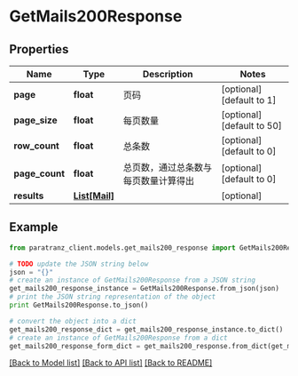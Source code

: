 # GetMails200Response


## Properties

Name | Type | Description | Notes
------------ | ------------- | ------------- | -------------
**page** | **float** | 页码 | [optional] [default to 1]
**page_size** | **float** | 每页数量 | [optional] [default to 50]
**row_count** | **float** | 总条数 | [optional] [default to 0]
**page_count** | **float** | 总页数，通过总条数与每页数量计算得出 | [optional] [default to 0]
**results** | [**List[Mail]**](Mail.md) |  | [optional] 

## Example

```python
from paratranz_client.models.get_mails200_response import GetMails200Response

# TODO update the JSON string below
json = "{}"
# create an instance of GetMails200Response from a JSON string
get_mails200_response_instance = GetMails200Response.from_json(json)
# print the JSON string representation of the object
print GetMails200Response.to_json()

# convert the object into a dict
get_mails200_response_dict = get_mails200_response_instance.to_dict()
# create an instance of GetMails200Response from a dict
get_mails200_response_form_dict = get_mails200_response.from_dict(get_mails200_response_dict)
```
[[Back to Model list]](../README.md#documentation-for-models) [[Back to API list]](../README.md#documentation-for-api-endpoints) [[Back to README]](../README.md)


